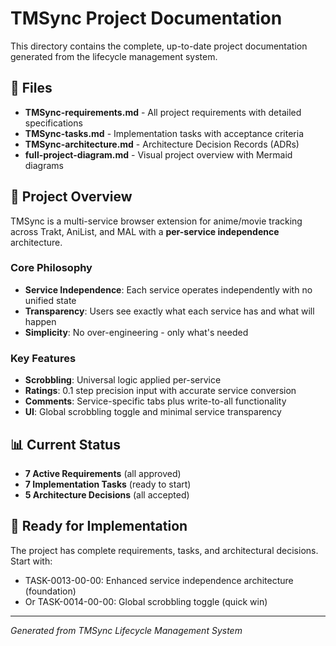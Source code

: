 # TMSync Project Documentation

This directory contains the complete, up-to-date project documentation generated from the lifecycle management system.

## 📄 Files

- **TMSync-requirements.md** - All project requirements with detailed specifications
- **TMSync-tasks.md** - Implementation tasks with acceptance criteria  
- **TMSync-architecture.md** - Architecture Decision Records (ADRs)
- **full-project-diagram.md** - Visual project overview with Mermaid diagrams

## 🎯 Project Overview

TMSync is a multi-service browser extension for anime/movie tracking across Trakt, AniList, and MAL with a **per-service independence** architecture.

### Core Philosophy
- **Service Independence**: Each service operates independently with no unified state
- **Transparency**: Users see exactly what each service has and what will happen
- **Simplicity**: No over-engineering - only what's needed

### Key Features
- **Scrobbling**: Universal logic applied per-service 
- **Ratings**: 0.1 step precision input with accurate service conversion
- **Comments**: Service-specific tabs plus write-to-all functionality
- **UI**: Global scrobbling toggle and minimal service transparency

## 📊 Current Status

- **7 Active Requirements** (all approved)
- **7 Implementation Tasks** (ready to start)
- **5 Architecture Decisions** (all accepted)

## 🚀 Ready for Implementation

The project has complete requirements, tasks, and architectural decisions. Start with:
- TASK-0013-00-00: Enhanced service independence architecture (foundation)
- Or TASK-0014-00-00: Global scrobbling toggle (quick win)

---
*Generated from TMSync Lifecycle Management System*
